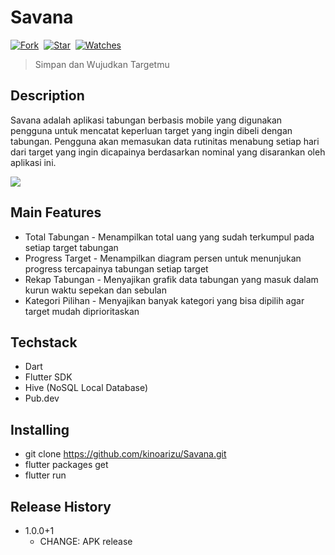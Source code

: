 # Savana

[![Fork](https://img.shields.io/github/forks/kinoarizu/Savana?style=social)](https://github.com/kinoarizu/Savana/fork)&nbsp; [![Star](https://img.shields.io/github/stars/kinoarizu/Savana?style=social)](https://github.com/kinoarizu/Savana/star)&nbsp; [![Watches](https://img.shields.io/github/watchers/kinoarizu/Savana?style=social)](https://github.com/kinoarizu/Savana/)&nbsp;

> Simpan dan Wujudkan Targetmu

## Description
Savana adalah aplikasi tabungan berbasis mobile yang digunakan pengguna untuk mencatat keperluan target yang ingin dibeli dengan tabungan. Pengguna akan memasukan data rutinitas menabung setiap hari dari target yang ingin dicapainya berdasarkan nominal yang disarankan oleh aplikasi ini.

<p><img  src="https://i.ibb.co/NTZNKZ6/Savana-Feature-Graphic.png"/></p>

## Main Features

- Total Tabungan - Menampilkan total uang yang sudah terkumpul pada setiap target tabungan
- Progress Target - Menampilkan diagram persen untuk menunjukan progress tercapainya tabungan setiap target
- Rekap Tabungan - Menyajikan grafik data tabungan yang masuk dalam kurun waktu sepekan dan sebulan
- Kategori Pilihan - Menyajikan banyak kategori yang bisa dipilih agar target mudah diprioritaskan 

## Techstack

- Dart
- Flutter SDK
- Hive (NoSQL Local Database)
- Pub.dev

## Installing

- git clone https://github.com/kinoarizu/Savana.git
- flutter packages get
- flutter run

## Release History

- 1.0.0+1
  - CHANGE: APK release
